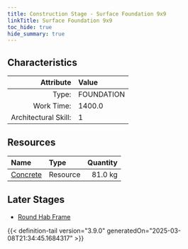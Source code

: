 ```yaml
---
title: Construction Stage - Surface Foundation 9x9
linkTitle: Surface Foundation 9x9
toc_hide: true
hide_summary: true
---
```

<!-- This is generated by the MarsSim HelpGenertor, do not edit. -->

## Characteristics

| Attribute      | Value |
|--------:|:------|
|Type:|FOUNDATION|
|Work Time:|1400.0|
|Architectural Skill:|1|

## Resources

| Name | Type | Quantity |
|:-----|:-----|-----:|
|[Concrete](/docs/definitions/resource/concrete)|Resource|81.0 kg|

## Later Stages
- [Round Hab Frame](/docs/definitions/construction/round-hab-frame)



{{< definition-tail version="3.9.0" generatedOn="2025-03-08T21:34:45.1684317" >}}

